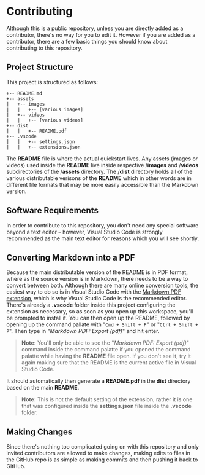 # Contributing
Although this is a public repository, unless you are directly added as a contributor, there's no way for you to edit it. However if you are added as a contributor, there are a few basic things you should know about contributing to this repository.

## Project Structure

This project is structured as follows:
```
+-- README.md
+-- assets
|   +-- images
|   |   +-- [various images]
|   +-- videos
|   |   +-- [various videos]
+-- dist
|   |   +-- README.pdf
+-- .vscode
|   |   +-- settings.json
|   |   +-- extensions.json
```
The **README** file is where the actual quickstart lives. Any assets (images or videos) used inside the **README** live inside respective /**images** and /**videos** subdirectories of the /**assets** directory. The /**dist** directory holds all of the various distributable verisons of the **README** which in other words are in different file formats that may be more easily accessible than the Markdown version.

## Software Requirements
In order to contribute to this repository, you don't need any special software beyond a text editor – however, Visual Studio Code is strongly recommended as the main text editor for reasons which you will see shortly.

## Converting Markdown into a PDF

Because the main distributable version of the README is in PDF format, where as the source version is in Markdown, there needs to be a way to convert between both. Although there are many online conversion tools, the easiest way to do so is in Visual Studio Code with the [Markdown PDF extension](https://marketplace.visualstudio.com/items?itemName=yzane.markdown-pdf), which is why Visual Studio Code is the recommended editor. There's already a **.vscode** folder inside this project configuring the extension as necessary, so as soon as you open up this workspace, you'll be prompted to install it. You can then open up the README, followed by opening up the command pallate with "```Cmd + Shift + P```" or "```Ctrl + Shift + P```". Then type in "*Markdown PDF: Export (pdf)*" and hit enter. 

> **Note:** You'll only be able to see the "*Markdown PDF: Export (pdf)*" command inside the command palatte if you opened the command palatte while having the **README** file open. If you don't see it, try it again making sure that the README is the current active file in Visual Studio Code.

It should automatically then generate a **README.pdf** in the **dist** directory based on the main **README**.

> **Note:** This is not the default setting of the extension, rather it is one that was configured inside the **settings.json** file inside the **.vscode** folder.

## Making Changes 

Since there's nothing too complicated going on with this repository and only invited contributors are allowed to make changes, making edits to files in the GitHub repo is as simple as making commits and then pushing it back to GitHub.